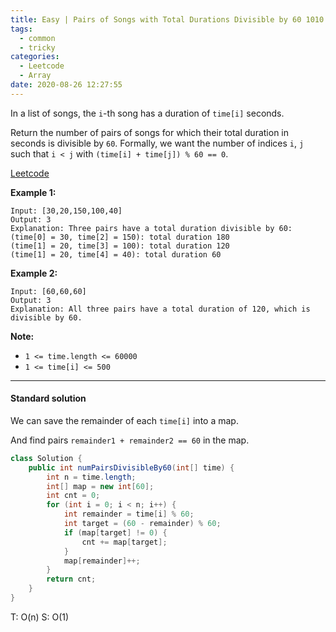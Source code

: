 ```yaml
---
title: Easy | Pairs of Songs with Total Durations Divisible by 60 1010
tags:
  - common
  - tricky
categories:
  - Leetcode
  - Array
date: 2020-08-26 12:27:55
---
```


In a list of songs, the `i`-th song has a duration of `time[i]` seconds. 

Return the number of pairs of songs for which their total duration in seconds is divisible by `60`.  Formally, we want the number of indices `i`, `j` such that `i < j` with `(time[i] + time[j]) % 60 == 0`.

[Leetcode](https://leetcode.com/problems/pairs-of-songs-with-total-durations-divisible-by-60/)

<!--more-->

**Example 1:**

```
Input: [30,20,150,100,40]
Output: 3
Explanation: Three pairs have a total duration divisible by 60:
(time[0] = 30, time[2] = 150): total duration 180
(time[1] = 20, time[3] = 100): total duration 120
(time[1] = 20, time[4] = 40): total duration 60
```

**Example 2:**

```
Input: [60,60,60]
Output: 3
Explanation: All three pairs have a total duration of 120, which is divisible by 60.
```

**Note:**

- `1 <= time.length <= 60000`
- `1 <= time[i] <= 500`

---

#### Standard solution  

We can save the remainder of each `time[i]` into a map.

And find pairs `remainder1 + remainder2 == 60` in the map.

```java
class Solution {
    public int numPairsDivisibleBy60(int[] time) {
        int n = time.length;
        int[] map = new int[60];
        int cnt = 0;
        for (int i = 0; i < n; i++) {
            int remainder = time[i] % 60;
            int target = (60 - remainder) % 60;
            if (map[target] != 0) {
                cnt += map[target];
            }
            map[remainder]++;
        }
        return cnt;
    }
}
```

T: O(n)		S: O(1)

